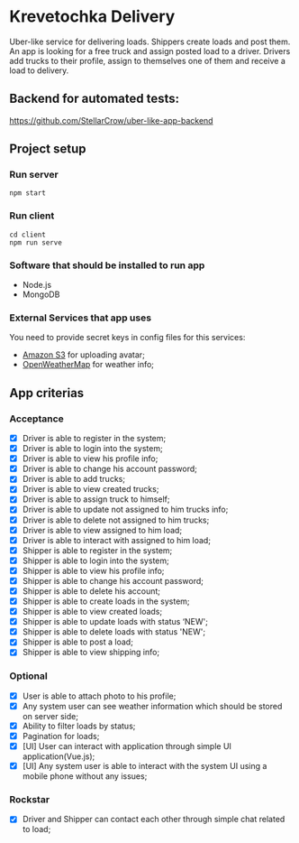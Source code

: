 # Krevetochka Delivery
Uber-like service for delivering loads. 
Shippers create loads and post them. An app is looking for a free truck and assign posted load to a driver. 
Drivers add trucks to their profile, assign to themselves one of them and receive a load to delivery. 

## Backend for automated tests:
https://github.com/StellarCrow/uber-like-app-backend

## Project setup

### Run server
```
npm start
```

### Run client
```
cd client
npm run serve
```

### Software that should be installed to run app
- Node.js
- MongoDB

### External Services that app uses
You need to provide secret keys in config files for this services: 
- [Amazon S3](https://aws.amazon.com/ru/) for uploading avatar;
- [OpenWeatherMap](https://openweathermap.org/) for weather info;


## App criterias

### Acceptance
- [x] Driver is able to register in the system;
- [x] Driver is able to login into the system;
- [x] Driver is able to view his profile info;
- [x] Driver is able to change his account password;
- [x] Driver is able to add trucks;
- [x] Driver is able to view created trucks;
- [x] Driver is able to assign truck to himself;
- [x] Driver is able to update not assigned to him trucks info;
- [x] Driver is able to delete not assigned to him trucks;
- [x] Driver is able to view assigned to him load;
- [x] Driver is able to interact with assigned to him load;
- [x] Shipper is able to register in the system;
- [x] Shipper is able to login into the system;
- [x] Shipper is able to view his profile info;
- [x] Shipper is able to change his account password;
- [x] Shipper is able to delete his account;
- [x] Shipper is able to create loads in the system;
- [x] Shipper is able to view created loads;
- [x] Shipper is able to update loads with status ‘NEW';
- [x] Shipper is able to delete loads with status 'NEW';
- [x] Shipper is able to post a load;
- [x] Shipper is able to view shipping info;

### Optional

- [x] User is able to attach photo to his profile;
- [x] Any system user can see weather information which should be stored on server side;
- [x] Ability to filter loads by status;
- [x] Pagination for loads;
- [x] [UI] User can interact with application through simple UI application(Vue.js);
- [x] [UI] Any system user is able to interact with the system UI using a mobile phone without any issues;

### Rockstar
- [x] Driver and Shipper can contact each other through simple chat related to load;
